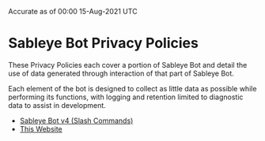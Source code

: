 Accurate as of 00:00 15-Aug-2021 UTC

# Sableye Bot Privacy Policies

These Privacy Policies each cover a portion of Sableye Bot and detail the use
of data generated through interaction of that part of Sableye Bot.

Each element of the bot is designed to collect as little data as possible while
performing its functions, with logging and retention limited to diagnostic data
to assist in development.

  - [Sableye Bot v4 (Slash Commands)][PRIVACY]
  - [This Website][PRIVACY-site]

[PRIVACY]: /PRIVACY
[PRIVACY-site]: /PRIVACY-site

